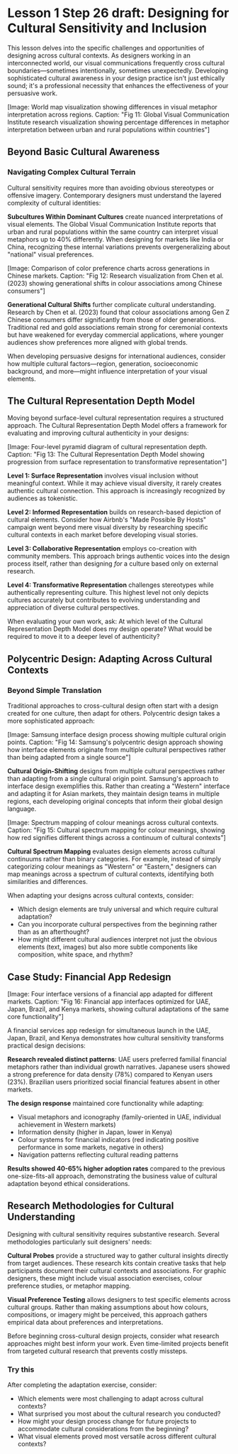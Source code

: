 # **Lesson 1 Step 26 draft: Designing for Cultural Sensitivity and Inclusion**

This lesson delves into the specific challenges and opportunities of designing across cultural contexts. As designers working in an interconnected world, our visual communications frequently cross cultural boundaries—sometimes intentionally, sometimes unexpectedly. Developing sophisticated cultural awareness in your design practice isn't just ethically sound; it's a professional necessity that enhances the effectiveness of your persuasive work.

\[Image: World map visualization showing differences in visual metaphor interpretation across regions. Caption: "Fig 11: Global Visual Communication Institute research visualization showing percentage differences in metaphor interpretation between urban and rural populations within countries"\]

## **Beyond Basic Cultural Awareness**

### **Navigating Complex Cultural Terrain**

Cultural sensitivity requires more than avoiding obvious stereotypes or offensive imagery. Contemporary designers must understand the layered complexity of cultural identities:

**Subcultures Within Dominant Cultures** create nuanced interpretations of visual elements. The Global Visual Communication Institute reports that urban and rural populations within the same country can interpret visual metaphors up to 40% differently. When designing for markets like India or China, recognizing these internal variations prevents overgeneralizing about "national" visual preferences.

\[Image: Comparison of color preference charts across generations in Chinese markets. Caption: "Fig 12: Research visualization from Chen et al. (2023) showing generational shifts in colour associations among Chinese consumers"\]

**Generational Cultural Shifts** further complicate cultural understanding. Research by Chen et al. (2023) found that colour associations among Gen Z Chinese consumers differ significantly from those of older generations. Traditional red and gold associations remain strong for ceremonial contexts but have weakened for everyday commercial applications, where younger audiences show preferences more aligned with global trends.

When developing persuasive designs for international audiences, consider how multiple cultural factors—region, generation, socioeconomic background, and more—might influence interpretation of your visual elements.

## **The Cultural Representation Depth Model**

Moving beyond surface-level cultural representation requires a structured approach. The Cultural Representation Depth Model offers a framework for evaluating and improving cultural authenticity in your designs:

\[Image: Four-level pyramid diagram of cultural representation depth. Caption: "Fig 13: The Cultural Representation Depth Model showing progression from surface representation to transformative representation"\]

**Level 1: Surface Representation** involves visual inclusion without meaningful context. While it may achieve visual diversity, it rarely creates authentic cultural connection. This approach is increasingly recognized by audiences as tokenistic.

**Level 2: Informed Representation** builds on research-based depiction of cultural elements. Consider how Airbnb's "Made Possible By Hosts" campaign went beyond mere visual diversity by researching specific cultural contexts in each market before developing visual stories.

**Level 3: Collaborative Representation** employs co-creation with community members. This approach brings authentic voices into the design process itself, rather than designing *for* a culture based only on external research.

**Level 4: Transformative Representation** challenges stereotypes while authentically representing culture. This highest level not only depicts cultures accurately but contributes to evolving understanding and appreciation of diverse cultural perspectives.

When evaluating your own work, ask: At which level of the Cultural Representation Depth Model does my design operate? What would be required to move it to a deeper level of authenticity?

## **Polycentric Design: Adapting Across Cultural Contexts**

### **Beyond Simple Translation**

Traditional approaches to cross-cultural design often start with a design created for one culture, then adapt for others. Polycentric design takes a more sophisticated approach:

\[Image: Samsung interface design process showing multiple cultural origin points. Caption: "Fig 14: Samsung's polycentric design approach showing how interface elements originate from multiple cultural perspectives rather than being adapted from a single source"\]

**Cultural Origin-Shifting** designs from multiple cultural perspectives rather than adapting from a single cultural origin point. Samsung's approach to interface design exemplifies this. Rather than creating a "Western" interface and adapting it for Asian markets, they maintain design teams in multiple regions, each developing original concepts that inform their global design language.

\[Image: Spectrum mapping of colour meanings across cultural contexts. Caption: "Fig 15: Cultural spectrum mapping for colour meanings, showing how red signifies different things across a continuum of cultural contexts"\]

**Cultural Spectrum Mapping** evaluates design elements across cultural continuums rather than binary categories. For example, instead of simply categorizing colour meanings as "Western" or "Eastern," designers can map meanings across a spectrum of cultural contexts, identifying both similarities and differences.

When adapting your designs across cultural contexts, consider:

* Which design elements are truly universal and which require cultural adaptation?  
* Can you incorporate cultural perspectives from the beginning rather than as an afterthought?  
* How might different cultural audiences interpret not just the obvious elements (text, images) but also more subtle components like composition, white space, and rhythm?

## **Case Study: Financial App Redesign**

\[Image: Four interface versions of a financial app adapted for different markets. Caption: "Fig 16: Financial app interfaces optimized for UAE, Japan, Brazil, and Kenya markets, showing cultural adaptations of the same core functionality"\]

A financial services app redesign for simultaneous launch in the UAE, Japan, Brazil, and Kenya demonstrates how cultural sensitivity transforms practical design decisions:

**Research revealed distinct patterns**: UAE users preferred familial financial metaphors rather than individual growth narratives. Japanese users showed a strong preference for data density (78%) compared to Kenyan users (23%). Brazilian users prioritized social financial features absent in other markets.

**The design response** maintained core functionality while adapting:

* Visual metaphors and iconography (family-oriented in UAE, individual achievement in Western markets)  
* Information density (higher in Japan, lower in Kenya)  
* Colour systems for financial indicators (red indicating positive performance in some markets, negative in others)  
* Navigation patterns reflecting cultural reading patterns

**Results showed 40-65% higher adoption rates** compared to the previous one-size-fits-all approach, demonstrating the business value of cultural adaptation beyond ethical considerations.

## **Research Methodologies for Cultural Understanding**

Designing with cultural sensitivity requires substantive research. Several methodologies particularly suit designers' needs:

**Cultural Probes** provide a structured way to gather cultural insights directly from target audiences. These research kits contain creative tasks that help participants document their cultural contexts and associations. For graphic designers, these might include visual association exercises, colour preference studies, or metaphor mapping.

**Visual Preference Testing** allows designers to test specific elements across cultural groups. Rather than making assumptions about how colours, compositions, or imagery might be perceived, this approach gathers empirical data about preferences and interpretations.

Before beginning cross-cultural design projects, consider what research approaches might best inform your work. Even time-limited projects benefit from targeted cultural research that prevents costly missteps.

###  Try this

After completing the adaptation exercise, consider:

* Which elements were most challenging to adapt across cultural contexts?  
* What surprised you most about the cultural research you conducted?  
* How might your design process change for future projects to accommodate cultural considerations from the beginning?  
* What visual elements proved most versatile across different cultural contexts?


